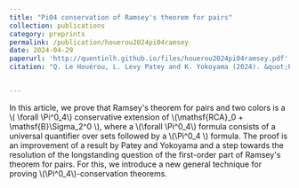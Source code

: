 ```yaml
---
title: "Pi04 conservation of Ramsey's theorem for pairs"
collection: publications
category: preprints
permalink: /publication/houerou2024pi04ramsey
date: 2024-04-29
paperurl: 'http://quentinlh.github.io/files/houerou2024pi04ramsey.pdf'
citation: "Q. Le Houérou, L. Levy Patey and K. Yokoyama (2024). &quot;Pi04 conservation of Ramsey's theorem for pairs.&quot; "


---
```


In this article, we prove that Ramsey's theorem for pairs and two colors is a \\( \forall \Pi^0_4\\) conservative extension of \\(\mathsf{RCA}_0 + \mathsf{B}\Sigma_2^0 \\), where a \\(\forall \Pi^0_4\\) formula consists of a universal quantifier over sets followed by a \\(\Pi^0_4 \\) formula. The proof is an improvement of a result by Patey and Yokoyama and a step towards the resolution of the longstanding question of the first-order part of Ramsey's theorem for pairs. For this, we introduce a new general technique for proving \\(\Pi^0_4\\)-conservation theorems.  